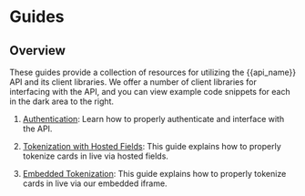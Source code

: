 # Guides

## Overview

These guides provide a collection of resources for utilizing the {{api_name}}
API and its client libraries. We offer a number of client libraries for
interfacing with the API, and you can view example code snippets for each in
the dark area to the right.

1. [Authentication](#authentication): Learn how to properly
authenticate and interface with the API.

2. [Tokenization with Hosted Fields](#tokenization-with-hosted-fields): This guide
explains how to properly tokenize cards in live via hosted fields.

3. [Embedded Tokenization](#embedded-tokenization): This guide
explains how to properly tokenize cards in live via our embedded iframe.

